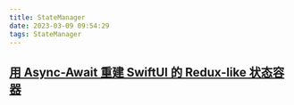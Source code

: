 ```yaml
---
title: StateManager
date: 2023-03-09 09:54:29
tags: StateManager
---
```



## [用 Async-Await 重建 SwiftUI 的 Redux-like 状态容器](https://www.fatbobman.com/posts/async-await-store/)
